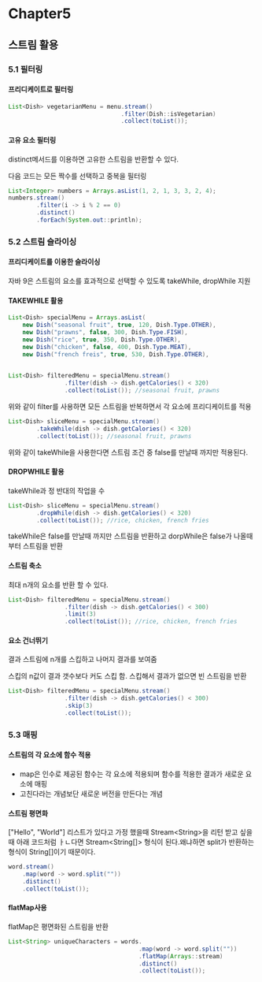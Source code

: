 # Chapter5

## 스트림 활용

### 5.1 필터링

#### 프리디케이트로 필터링

```java
List<Dish> vegetarianMenu = menu.stream()
                                .filter(Dish::isVegetarian)
                                .collect(toList());
```

#### 고유 요소 필터링

distinct메서드를 이용하면 고유한 스트림을 반환할 수 있다.

다음 코드는 모든 짝수를 선택하고 중복을 필터링

```java
List<Integer> numbers = Arrays.asList(1, 2, 1, 3, 3, 2, 4);
numbers.stream()
        .filter(i -> i % 2 == 0)
        .distinct()
        .forEach(System.out::println);
```

### 5.2 스트림 슬라이싱

#### 프리디케이트를 이용한 슬라이싱

자바 9은 스트림의 요소를 효과적으로 선택할 수 있도록 takeWhile, dropWhile 지원

#### TAKEWHILE 활용

```java
List<Dish> specialMenu = Arrays.asList(
    new Dish("seasonal fruit", true, 120, Dish.Type.OTHER),
    new Dish("prawns", false, 300, Dish.Type.FISH),
    new Dish("rice", true, 350, Dish.Type.OTHER),
    new Dish("chicken", false, 400, Dish.Type.MEAT),
    new Dish("french freis", true, 530, Dish.Type.OTHER),
    
```

```java
List<Dish> filteredMenu = specialMenu.stream()
                .filter(dish -> dish.getCalories() < 320)
                .collect(toList()); //seasonal fruit, prawns
```

위와 같이 filter를 사용하면 모든 스트림을 반복하면서 각 요소에 프리디케이트를 적용

```java
List<Dish> sliceMenu = specialMenu.stream()
        .takeWhile(dish -> dish.getCalories() < 320)
        .collect(toList()); //seasonal fruit, prawns
```

위와 같이 takeWhile을 사용한다면 스트림 조건 중 false를 만날때 까지만 적용된다.

#### DROPWHILE 활용

takeWhile과 정 반대의 작업을 수

```java
List<Dish> sliceMenu = specialMenu.stream()
        .dropWhile(dish -> dish.getCalories() < 320)
        .collect(toList()); //rice, chicken, french fries
```

takeWhile은 false를 만날때 까지만 스트림을 반환하고 dorpWhile은 false가 나올때 부터 스트림을 반환

#### 스트림 축소

최대 n개의 요소를 반환 할 수 있다.

```java
List<Dish> filteredMenu = specialMenu.stream()
                .filter(dish -> dish.getCalories() < 300)
                .limit(3)
                .collect(toList()); //rice, chicken, french fries
```

#### 요소 건너뛰기

결과 스트림에 n개를 스킵하고 나머지 결과를 보여줌

스킵의 n값이 결과 갯수보다 커도 스킵 함. 스킵해서 결과가 없으면 빈 스트림을 반환

```java
List<Dish> filteredMenu = specialMenu.stream()
                .filter(dish -> dish.getCalories() < 300)
                .skip(3)
                .collect(toList());
```

### 5.3 매핑

#### 스트림의 각 요소에 함수 적용

* map은 인수로 제공된 함수는 각 요소에 적용되며 함수를 적용한 결과가 새로운 요소에 매핑
* 고친다라는 개념보단 새로운 버전을 만든다는 개념

#### 스트림 평면화

\["Hello", "World"\] 리스트가 있다고 가정 했을때 Stream&lt;String&gt;을 리턴 받고 싶을 때 아래 코드처럼 ㅏㄴ다면 Stream&lt;String\[\]&gt; 형식이 된다.왜냐하면 split가 반환하는 형식이 String\[\]이기 때문이다.

```java
word.stream()
    .map(word -> word.split(""))
    .distinct()
    .collect(toList());
```

#### flatMap사용 

flatMap은 평면화된 스트림을 반환



```java
List<String> uniqueCharacters = words.
                                     .map(word -> word.split(""))
                                     .flatMap(Arrays::stream)
                                     .distinct()
                                     .collect(toList());
```

